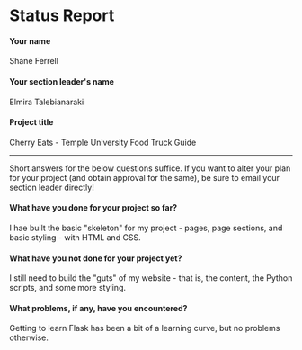 # Status Report

#### Your name

Shane Ferrell

#### Your section leader's name

Elmira Talebianaraki

#### Project title

Cherry Eats - Temple University Food Truck Guide

***

Short answers for the below questions suffice. If you want to alter your plan for your project (and obtain approval for the same), be sure to email your section leader directly!

#### What have you done for your project so far?

I hae built the basic "skeleton" for my project - pages, page sections, and basic styling - with HTML and CSS.

#### What have you not done for your project yet?

I still need to build the "guts" of my website - that is, the content, the Python scripts, and some more styling.

#### What problems, if any, have you encountered?

Getting to learn Flask has been a bit of a learning curve, but no problems otherwise.
